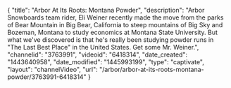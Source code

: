 {
    "title": "Arbor At Its Roots: Montana Powder",
    "description": "Arbor Snowboards team rider, Eli Weiner recently made the move from the parks of Bear Mountain in Big Bear, California to steep mountains of Big Sky and Bozeman, Montana to study economics at Montana State University. But what we've discovered is that he's really been studying powder runs in \"The Last Best Place\" in the United States. Get some Mr. Weiner.",
    "channelid": "3763991",
    "videoid": "6418314",
    "date_created": "1443640958",
    "date_modified": "1445993199",
    "type": "captivate",
    "layout": "channelVideo",
    "url": "\/arbor\/arbor-at-its-roots-montana-powder\/3763991-6418314"
}
